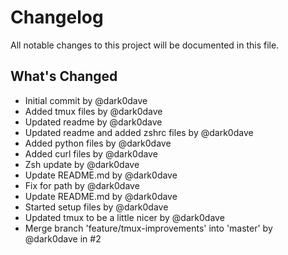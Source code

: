 # Changelog

All notable changes to this project will be documented in this file.

## What's Changed
* Initial commit by @dark0dave
* Added tmux files by @dark0dave
* Updated readme by @dark0dave
* Updated readme and added zshrc files by @dark0dave
* Added python files by @dark0dave
* Added curl files by @dark0dave
* Zsh update by @dark0dave
* Update README.md by @dark0dave
* Fix for path by @dark0dave
* Update README.md by @dark0dave
* Started setup files by @dark0dave
* Updated tmux to be a little nicer by @dark0dave
* Merge branch 'feature/tmux-improvements' into 'master' by @dark0dave in #2



<!-- generated by git-cliff -->
